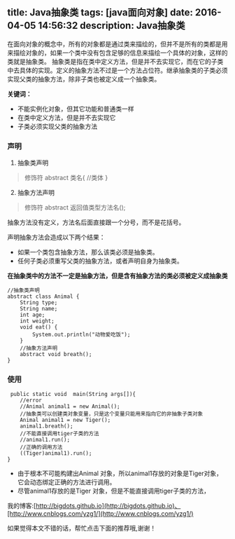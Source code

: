 title: Java抽象类
tags: [java面向对象]
date: 2016-04-05 14:56:32
description: Java抽象类
---


在面向对象的概念中，所有的对象都是通过类来描绘的，但并不是所有的类都是用来描绘对象的，如果一个类中没有包含足够的信息来描绘一个具体的对象，这样的类就是抽象类。
抽象类是指在类中定义方法，但是并不去实现它，而在它的子类中去具体的实现。定义的抽象方法不过是一个方法占位符。继承抽象类的子类必须实现父类的抽象方法，除非子类也被定义成一个抽象类。

<!-- more -->

**关键词：**
+ 不能实例化对象，但其它功能和普通类一样
+ 在类中定义方法，但是并不去实现它
+ 子类必须实现父类的抽象方法


### 声明
1. 抽象类声明
> 修饰符 abstract 类名{
//类体
}

2. 抽象方法声明
> 修饰符 abstract 返回值类型方法名();

抽象方法没有定义，方法名后面直接跟一个分号，而不是花括号。

声明抽象方法会造成以下两个结果：
+ 如果一个类包含抽象方法，那么该类必须是抽象类。
+ 任何子类必须重写父类的抽象方法，或者声明自身为抽象类。

**在抽象类中的方法不一定是抽象方法，但是含有抽象方法的类必须被定义成抽象类**

```
//抽象类声明
abstract class Animal {
    String type;
    String name;
    int age;
    int weight;
    void eat() {
        System.out.println("动物爱吃饭");
    }
    //抽象方法声明
    abstract void breath();
}

```
### 使用
```
 public static void  main(String args[]){
    //error
    //Animal animal1 = new Animal();
    //抽象类可以创建类对象变量，只是这个变量只能用来指向它的非抽象子类对象
    Animal animal1 = new Tiger();
    animal1.breath();
    //不能直接调用tiger子类的方法
    //animal1.run();
    //正确的调用方法
    ((Tiger)animal1).run();
}
```

+ 由于根本不可能构建出Animal 对象，所以animal1存放的对象是Tiger对象，它会动态绑定正确的方法进行调用。
+ 尽管animal1存放的是Tiger 对象，但是不能直接调用tiger子类的方法，






















我的博客:[http://bigdots.github.io](http://bigdots.github.io)、[http://www.cnblogs.com/yzg1/](http://www.cnblogs.com/yzg1/)

如果觉得本文不错的话，帮忙点击下面的推荐哦,谢谢！
